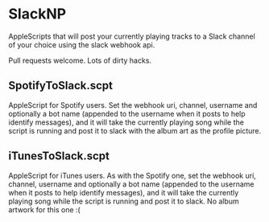 # SlackNP
AppleScripts that will post your currently playing tracks to a Slack channel of your choice using the slack webhook api.

Pull requests welcome. Lots of dirty hacks.

## SpotifyToSlack.scpt
AppleScript for Spotify users. Set the webhook uri, channel, username and optionally a bot name (appended to the username when it posts to help identify messages), and it will take the currently playing song while the script is running and post it to slack with the album art as the profile picture. 


## iTunesToSlack.scpt
AppleScript for iTunes users. As with the Spotify one, set the webhook uri, channel, username and optionally a bot name (appended to the username when it posts to help identify messages), and it will take the currently playing song while the script is running and post it to slack. No album artwork for this one :(
